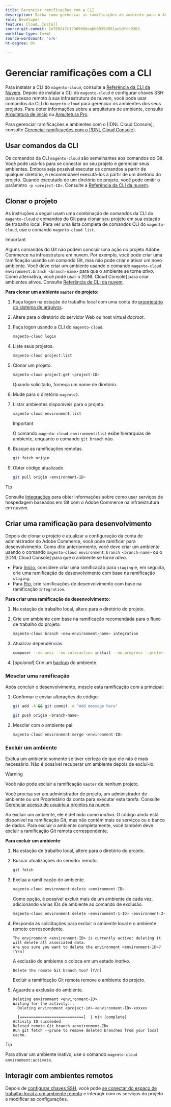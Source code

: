 ```yaml
---
title: Gerenciar ramificações com a CLI
description: Saiba como gerenciar as ramificações de ambiente para o Adobe Commerce na infraestrutura em nuvem usando a CLI da nuvem.
role: Developer
feature: Cloud, Install
source-git-commit: 1e789247c12009908eabb6039d951acbdfcc9263
workflow-type: tm+mt
source-wordcount: '676'
ht-degree: 0%

---
```


# Gerenciar ramificações com a CLI

Para instalar a CLI do `magento-cloud`, consulte a [Referência da CLI da Nuvem](../dev-tools/cloud-cli-overview.md). Depois de instalar a CLI do `magento-cloud` e configurar chaves SSH para acesso remoto à sua infraestrutura de nuvem, você pode usar comandos da CLI do `magento-cloud` para gerenciar os ambientes dos seus projetos. Para obter informações sobre a arquitetura de ambiente, consulte [Arquitetura de início](../architecture/starter-architecture.md) ou [Arquitetura Pro](../architecture/pro-architecture.md).

Para gerenciar ramificações e ambientes com o [!DNL Cloud Console], consulte [Gerenciar ramificações com o [!DNL Cloud Console]](../project/console-branches.md).

## Usar comandos da CLI

Os comandos da CLI `magento-cloud` são semelhantes aos comandos do Git. Você pode usá-los para se conectar ao seu projeto e gerenciar seus ambientes. Embora seja possível executar os comandos a partir de qualquer diretório, é recomendável executá-los a partir de um diretório do projeto. Quando executado de um diretório de projeto, você pode omitir o parâmetro `-p <project-ID>`. Consulte a [Referência da CLI da nuvem](../dev-tools/cloud-cli-overview.md).

## Clonar o projeto

As instruções a seguir usam uma combinação de comandos da CLI do `magento-cloud` e comandos do Git para clonar seu projeto em sua estação de trabalho local. Para ver uma lista completa de comandos CLI do `magento-cloud`, use o comando `magento-cloud list`.

>[!IMPORTANT]
>
>Alguns comandos do Git não podem concluir uma ação no projeto Adobe Commerce na infraestrutura em nuvem. Por exemplo, você pode criar uma ramificação usando um comando Git, mas não pode criar e ativar um novo ambiente. Você deve criar um ambiente usando o comando `magento-cloud environment:branch <branch-name>` para que o ambiente se torne _ativo_. Como alternativa, você pode usar o [!DNL Cloud Console] para criar ambientes ativos. Consulte [Referência de CLI da nuvem](../dev-tools/cloud-cli-overview.md#git-commands).

**Para clonar um ambiente `master` do projeto**:

1. Faça logon na estação de trabalho local com uma conta do [proprietário do sistema de arquivos](https://experienceleague.adobe.com/docs/commerce-operations/installation-guide/prerequisites/file-system/configure-permissions.html).

1. Altere para o diretório do servidor Web ou host virtual _docroot_.

1. Faça logon usando a CLI do `magento-cloud`.

   ```bash
   magento-cloud login
   ```

1. Liste seus projetos.

   ```bash
   magento-cloud project:list
   ```

1. Clonar um projeto.

   ```bash
   magento-cloud project:get <project-ID>
   ```

   Quando solicitado, forneça um nome de diretório.

1. Mude para o diretório `magento2`.

1. Listar ambientes disponíveis para o projeto.

   ```bash
   magento-cloud environment:list
   ```

   >[!IMPORTANT]
   >
   >O comando `magento-cloud environment:list` exibe hierarquias de ambiente, enquanto o comando `git branch` não.

1. Busque as ramificações remotas.

   ```bash
   git fetch origin
   ```

1. Obter código atualizado.

   ```bash
   git pull origin <environment-ID>
   ```

>[!TIP]
>
>Consulte [Integrações](../integrations/overview.md) para obter informações sobre como usar serviços de hospedagem baseados em Git com o Adobe Commerce na infraestrutura em nuvem.

## Criar uma ramificação para desenvolvimento

Depois de clonar o projeto e atualizar a configuração da conta de administrador do Adobe Commerce, você pode ramificar para desenvolvimento. Como dito anteriormente, você deve criar um ambiente usando o comando `magento-cloud environment:branch <branch-name>` ou o [!DNL Cloud Console] para que o ambiente se torne _ativo_.

- Para [Início](../architecture/starter-develop-deploy-workflow.md#clone-and-branch), considere criar uma ramificação para `staging` e, em seguida, crie uma ramificação de desenvolvimento com base na ramificação `staging`.
- Para [Pro](../architecture/pro-develop-deploy-workflow.md#development-workflow), crie ramificações de desenvolvimento com base na ramificação `Integration`.

**Para criar uma ramificação de desenvolvimento**:

1. Na estação de trabalho local, altere para o diretório do projeto.

1. Crie um ambiente com base na ramificação recomendada para o fluxo de trabalho do projeto.

   ```bash
   magento-cloud branch <new-environment-name> integration
   ```

1. Atualizar dependências.

   ```bash
   composer --no-ansi --no-interaction install --no-progress --prefer-dist --optimize-autoloader
   ```

1. [_opcional_] Crie um [backup](../storage/snapshots.md) do ambiente.

### Mesclar uma ramificação

Após concluir o desenvolvimento, mescle esta ramificação com a principal:

1. Confirmar e enviar alterações de código:

   ```bash
   git add -A && git commit -m "Add message here"
   ```

   ```bash
   git push origin <branch-name>
   ```

1. Mesclar com o ambiente pai:

   ```bash
   magento-cloud environment:merge <environment-ID>
   ```

### Excluir um ambiente

Exclua um ambiente somente se tiver certeza de que ele não é mais necessário. Não é possível recuperar um ambiente depois de excluí-lo.

>[!WARNING]
>
>Você não pode excluir a ramificação `master` de nenhum projeto.

Você precisa ser um administrador de projeto, um administrador de ambiente ou um Proprietário da conta para executar esta tarefa. Consulte [Gerenciar acesso de usuário a projetos na nuvem](../project/user-access.md).

Ao excluir um ambiente, ele é definido como _inativo_. O código ainda está disponível na ramificação Git, mas não contém mais os serviços ou o banco de dados. Para excluir o ambiente completamente, você também deve excluir a ramificação Git remota correspondente.

**Para excluir um ambiente**:

1. Na estação de trabalho local, altere para o diretório do projeto.

1. Buscar atualizações do servidor remoto.

   ```bash
   git fetch
   ```

1. Exclua a ramificação do ambiente.

   ```bash
   magento-cloud environment:delete <environment-ID>
   ```

   Como opção, é possível excluir mais de um ambiente de cada vez, adicionando várias IDs de ambiente ao comando de exclusão.

   ```bash
   magento-cloud environment:delete <environment-1-ID> <environment-2-ID>
   ```

1. Responda às solicitações para excluir o ambiente local e o ambiente remoto correspondente.

   ```
   The environment <environment-ID> is currently active: deleting it will delete all associated data.
   Are you sure you want to delete the environment <environment-ID>? [Y/n]
   ```

   A exclusão do ambiente o coloca em um estado _inativo_.

   ```
   Delete the remote Git branch too? [Y/n]
   ```

   Excluir a ramificação Git remota remove o ambiente do projeto.

1. Aguarde a exclusão do ambiente.

   ```
   Deleting environment <environment-ID>
   Waiting for the activity...
     Deleting environment <project-id>-<environment-ID>-xxxxxx
   
     [============================]  1 min (complete)
   Activity ID succeeded
   Deleted remote Git branch <environment-ID>
   Run git fetch --prune to remove deleted branches from your local cache.
   ```

>[!TIP]
>
>Para ativar um ambiente inativo, use o comando `magento-cloud environment:activate`.

## Interagir com ambientes remotos

Depois de [configurar chaves SSH](../development/secure-connections.md), você pode [se conectar do espaço de trabalho local a um ambiente remoto](../development/secure-connections.md#connect-to-a-remote-environment) e interagir com os serviços do projeto e modificar as configurações.
